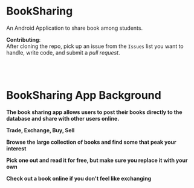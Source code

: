 # BookSharing

An Android Application to share book among students.

**Contributing**: <br>
After cloning the repo, pick up an issue from the `Issues` list you want to handle, write code, and submit a *pull request*.

<br>
<br>

# BookSharing App Background 

**The book sharing app allows users to post their books directly to the database and share with other users online.**

**Trade, Exchange, Buy, Sell**

**Browse the large collection of books and find some that peak your interest**

**Pick one out and read it for free, but make sure you replace it with your own**

**Check out a book online if you don't feel like exchanging**

 




